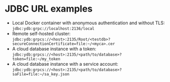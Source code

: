 # JDBC URL examples

- Local Docker container with anonymous authentication and without TLS:<br/>`jdbc:ydb:grpc://localhost:2136/local`
- Remote self-hosted cluster:<br/>`jdbc:ydb:grpcs://<host>:2135/Root/<testdb>?secureConnectionCertificate=file:~/<myca>.cer`
- A cloud database instance with a token:<br/>`jdbc:ydb:grpcs://<host>:2135/<path/to/database>?token=file:~/my_token`
- A cloud database instance with a service account:<br/>`jdbc:ydb:grpcs://<host>:2135/<path/to/database>?saFile=file:~/sa_key.json`